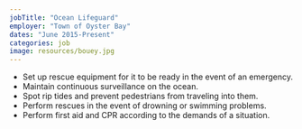 ```yaml
---
jobTitle: "Ocean Lifeguard"
employer: "Town of Oyster Bay"
dates: "June 2015-Present"
categories: job
image: resources/bouey.jpg
---
```

<ul>
    <li>Set up rescue equipment for it to be ready in the event of an emergency.</li>
    <li>Maintain continuous surveillance on the ocean.</li>
    <li>Spot rip tides and prevent pedestrians from traveling into them.</li>
    <li>Perform rescues in the event of drowning or swimming problems.</li>
    <li>Perform first aid and CPR according to the demands of a situation.</li>
</ul>